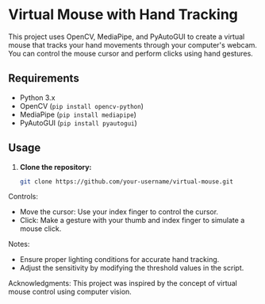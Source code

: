 # Virtual Mouse with Hand Tracking

This project uses OpenCV, MediaPipe, and PyAutoGUI to create a virtual mouse that tracks your hand movements through your computer's webcam. You can control the mouse cursor and perform clicks using hand gestures.

## Requirements

- Python 3.x
- OpenCV (`pip install opencv-python`)
- MediaPipe (`pip install mediapipe`)
- PyAutoGUI (`pip install pyautogui`)

## Usage

1. **Clone the repository:**

   ```bash
   git clone https://github.com/your-username/virtual-mouse.git
   
Controls:
- Move the cursor: Use your index finger to control the cursor.
- Click: Make a gesture with your thumb and index finger to simulate a mouse click.

Notes:
- Ensure proper lighting conditions for accurate hand tracking.
- Adjust the sensitivity by modifying the threshold values in the script.

Acknowledgments:
This project was inspired by the concept of virtual mouse control using computer vision.
